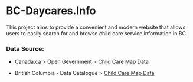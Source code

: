 # BC-Daycares.Info

This project aims to provide a convenient and modern website that allows users to easily search for and browse child care service information in BC.


### Data Source: 

- Canada.ca > Open Gevernment > [Child Care Map Data](https://open.canada.ca/data/en/dataset/4cc207cc-ff03-44f8-8c5f-415af5224646)

- British Columbia - Data Catalogue > [Child Care Map Data](https://catalogue.data.gov.bc.ca/dataset/child-care-map-data/resource/9a9f14e1-03ea-4a11-936a-6e77b15eeb39)


